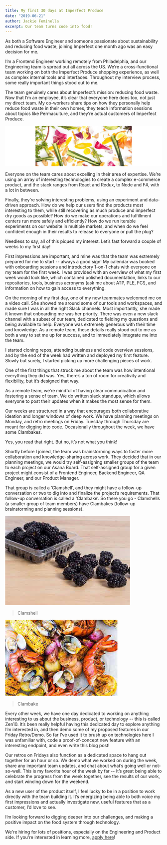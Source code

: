 ```yaml
---
title: My first 30 days at Imperfect Produce
date: "2019-06-21"
author: Jackie Feminella
excerpt: Our team turns code into food!
---
```


As both a Software Engineer and someone passionate about sustainability and reducing food waste, joining Imperfect one month ago was an easy decision for me.

I’m a Frontend Engineer working remotely from Philadelphia, and our Engineering team is spread out all across the US. We’re a cross-functional team working on both the Imperfect Produce shopping experience, as well as complex internal tools and interfaces. Throughout my interview process, some really important things stood out to me.

The team genuinely cares about Imperfect’s mission: reducing food waste. Now that I’m an employee, it’s clear that everyone here does too, not just my direct team. My co-workers share tips on how they personally help reduce food waste in their own homes, they teach information sessions about topics like Permaculture, and they’re actual customers of Imperfect Produce.

![Food Scraps](./food_scraps.jpg)

Everyone on the team cares about excelling in their area of expertise. We’re using an array of interesting technologies to create a complex e-commerce product, and the stack ranges from React and Redux, to Node and F#, with a lot in between.

Finally, they’re solving interesting problems, using an experiment and data-driven approach. How do we help our users find the products most interesting to them, while still recovering as much produce and imperfect dry goods as possible? How do we make our operations and fulfillment centers run more safely and efficiently? How do we run iterable experiments on our website in multiple markets, and when do we feel confident enough in their results to release to everyone or pull the plug?

Needless to say, all of this piqued my interest. Let’s fast forward a couple of weeks to my first day!

First impressions are important, and mine was that the team was extremely prepared for me to start -- always a good sign! My calendar was booked with onboarding sessions and introductory 1-on-1 chats with everyone on my team for the first week. I was provided with an overview of what my first week would look like, which contained polished documentation, links to our repositories, tools, business acronyms (ask me about ATP, PLE, FC!), and information on how to gain access to everything.

On the morning of my first day, one of my new teammates welcomed me on a video call. She showed me around some of our tools and workspaces, and made sure I was in all the right Slack channels. Most importantly, she made it known that onboarding me was her priority. There was even a new slack channel with a subset of our team, dedicated to fielding my questions and being available to help. Everyone was extremely generous with their time and knowledge. As a remote team, these details really stood out to me as both a way to set me up for success, and to immediately integrate me into the team.

I started cloning repos, attending business and code overview sessions, and by the end of the week had written and deployed my first feature. Slowly but surely, I started picking up more challenging pieces of work.

One of the first things that struck me about the team was how intentional everything they did was. Yes, there’s a ton of room for creativity and flexibility, but it’s designed that way.

As a remote team, we’re mindful of having clear communication and fostering a sense of team. We do written slack standups, which allows everyone to post their updates when it makes the most sense for them.

Our weeks are structured in a way that encourages both collaborative ideation and longer windows of deep work. We have planning meetings on Monday, and retro meetings on Friday. Tuesday through Thursday are meant for digging into code. Occasionally throughout the week, we have some Clambakes.

Yes, you read that right. But no, it’s not what you think!

Shortly before I joined, the team was brainstorming ways to foster more collaboration and knowledge-sharing across work. They decided that in our planning meetings, we would try self-assigning smaller groups of the team to each project on our Asana Board. That self-assigned group for a given project might consist of a Frontend Engineer, Backend Engineer, QA Engineer, and our Product Manager.

That group is called a ‘Clamshell’, and they might have a follow-up conversation or two to dig into and finalize the project’s requirements. That follow-up conversation is called a ‘Clambake’. So there you go - Clamshells (a smaller group of team members) have Clambakes (follow-up brainstorming and planning sessions).

![Clamshell](./clamshell.jpg)
> Clamshell

![Clambake](./clambake.jpg)
> Clambake

Every other week, we have one day dedicated to working on anything interesting to us about the business, product, or technology -- this is called Zen10. It’s been really helpful having this dedicated day to explore anything I’m interested in, and then demo some of my proposed features in our Friday Retro/Demo. So far I’ve used it to brush up on technologies here I was unfamiliar with, code a proof-of-concept new feature with an interesting endpoint, and even write this blog post!

Our retros on Fridays also function as a dedicated space to hang out together for an hour or so. We demo what we worked on during the week, share any important team updates, and chat about what’s going well or not-so-well. This is my favorite hour of the week by far -- It’s great being able to celebrate the progress from the week together, see the results of our work, and start winding down for the weekend.

As a new user of the product itself, I feel lucky to be in a position to work directly with the team building it. It’s energizing being able to both voice my first impressions and actually investigate new, useful features that as a customer, I’d love to see.

I’m looking forward to digging deeper into our challenges, and making a positive impact on the food system through technology.

We're hiring for lots of positions, especially on the Engineering and Product side. If you're interested in learning more, [apply here](https://jobs.lever.co/imperfectproduce?team=Engineering)!
